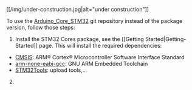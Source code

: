 [[/img/under-construction.jpg|alt="under construction"]]

To use the [Arduino_Core_STM32](https://github.com/stm32duino/Arduino_Core_STM32) git repository instead of the package version, follow those steps:

1. Install the STM32 Cores package, see the [[Getting Started|Getting-Started]] page.
This will install the required dependencies:
* [CMSIS](https://www.arm.com/products/processors/cortex-m/cortex-microcontroller-software-interface-standard.php): ARM® Cortex® Microcontroller Software Interface Standard 
* [arm-none-eabi-gcc](https://developer.arm.com/open-source/gnu-toolchain/gnu-rm): GNU ARM Embedded Toolchain
* [STM32Tools](https://github.com/stm32duino/Arduino_Tools): upload tools,...
2.
